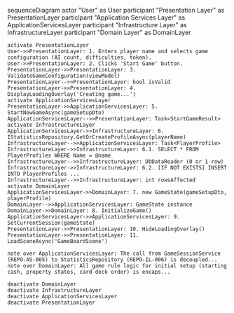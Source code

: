 sequenceDiagram
    actor "User" as User
    participant "Presentation Layer" as PresentationLayer
    participant "Application Services Layer" as ApplicationServicesLayer
    participant "Infrastructure Layer" as InfrastructureLayer
    participant "Domain Layer" as DomainLayer

    activate PresentationLayer
    User->>PresentationLayer: 1. Enters player name and selects game configuration (AI count, difficulties, token).
    User->>PresentationLayer: 2. Clicks 'Start Game' button.
    PresentationLayer->>PresentationLayer: 3. ValidateGameConfiguration(viewModel)
    PresentationLayer-->>PresentationLayer: bool isValid
    PresentationLayer->>PresentationLayer: 4. DisplayLoadingOverlay('Creating game...')
    activate ApplicationServicesLayer
    PresentationLayer->>ApplicationServicesLayer: 5. StartNewGameAsync(gameSetupDto)
    ApplicationServicesLayer-->>PresentationLayer: Task<StartGameResult>
    activate InfrastructureLayer
    ApplicationServicesLayer->>InfrastructureLayer: 6. IStatisticsRepository.GetOrCreateProfileAsync(playerName)
    InfrastructureLayer-->>ApplicationServicesLayer: Task<PlayerProfile>
    InfrastructureLayer->>InfrastructureLayer: 6.1. SELECT * FROM PlayerProfiles WHERE Name = @name
    InfrastructureLayer-->>InfrastructureLayer: DbDataReader (0 or 1 row)
    InfrastructureLayer->>InfrastructureLayer: 6.2. [IF NOT EXISTS] INSERT INTO PlayerProfiles ...
    InfrastructureLayer-->>InfrastructureLayer: int rowsAffected
    activate DomainLayer
    ApplicationServicesLayer->>DomainLayer: 7. new GameState(gameSetupDto, playerProfile)
    DomainLayer-->>ApplicationServicesLayer: GameState instance
    DomainLayer->>DomainLayer: 8. InitializeGame()
    ApplicationServicesLayer->>ApplicationServicesLayer: 9. SetCurrentSession(gameState)
    PresentationLayer->>PresentationLayer: 10. HideLoadingOverlay()
    PresentationLayer->>PresentationLayer: 11. LoadSceneAsync('GameBoardScene')

    note over ApplicationServicesLayer: The call from GameSessionService (REPO-AS-005) to StatisticsRepository (REPO-IL-006) is decoupled...
    note over DomainLayer: All game rule logic for initial setup (starting cash, property states, card deck order) is encaps...

    deactivate DomainLayer
    deactivate InfrastructureLayer
    deactivate ApplicationServicesLayer
    deactivate PresentationLayer
